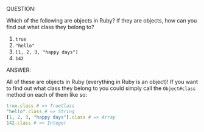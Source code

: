 QUESTION:

Which of the following are objects in Ruby?
If they are objects, how can you find out what class they belong to?

1. `true`
2. `"hello"`
3. `[1, 2, 3, "happy days"]`
4. `142`

ANSWER:

All of these are objects in Ruby (everything in Ruby is an object)!
If you want to find out what class they belong to you could simply
call the `Object#class` method on each of them like so:

```ruby
true.class # => TrueClass
"hello".class # => String
[1, 2, 3, "happy days"].class # => Array
142.class # => Integer
```
